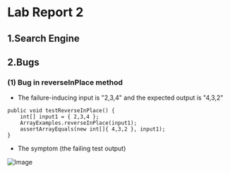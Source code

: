 # Lab Report 2

## 1.Search Engine

## 2.Bugs

### (1) Bug in reverseInPlace method 
- The failure-inducing input is "2,3,4" and the expected output is "4,3,2"
```
public void testReverseInPlace() {
    int[] input1 = { 2,3,4 };
    ArrayExamples.reverseInPlace(input1);
    assertArrayEquals(new int[]{ 4,3,2 }, input1);
}
```
- The symptom (the failing test output)  
  
![Image](https://sara0112.github.io/cse15l-lab-reports/Lab2_Bug_01.png)  

